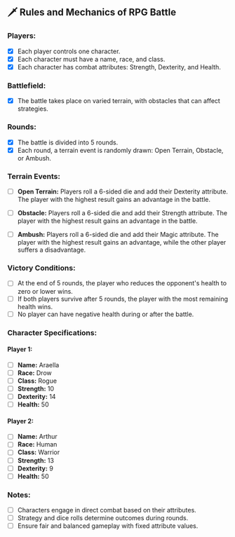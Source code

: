 ## 🗡️ Rules and Mechanics of RPG Battle

### Players:
- [x] Each player controls one character.
- [x] Each character must have a name, race, and class.
- [x] Each character has combat attributes: Strength, Dexterity, and Health.

### Battlefield:
- [x] The battle takes place on varied terrain, with obstacles that can affect strategies.

### Rounds:
- [x] The battle is divided into 5 rounds.
- [x] Each round, a terrain event is randomly drawn: Open Terrain, Obstacle, or Ambush.

### Terrain Events:
- [ ] **Open Terrain:** Players roll a 6-sided die and add their Dexterity attribute. The player with the highest result gains an advantage in the battle.
  
- [ ] **Obstacle:** Players roll a 6-sided die and add their Strength attribute. The player with the highest result gains an advantage in the battle.
  
- [ ] **Ambush:** Players roll a 6-sided die and add their Magic attribute. The player with the highest result gains an advantage, while the other player suffers a disadvantage.

### Victory Conditions:
- [ ] At the end of 5 rounds, the player who reduces the opponent's health to zero or lower wins.
- [ ] If both players survive after 5 rounds, the player with the most remaining health wins.
- [ ] No player can have negative health during or after the battle.

### Character Specifications:

#### Player 1:
- [ ] **Name:** Araella
- [ ] **Race:** Drow
- [ ] **Class:** Rogue
- [ ] **Strength:** 10
- [ ] **Dexterity:** 14
- [ ] **Health:** 50

#### Player 2:
- [ ] **Name:** Arthur
- [ ] **Race:** Human
- [ ] **Class:** Warrior
- [ ] **Strength:** 13
- [ ] **Dexterity:** 9
- [ ] **Health:** 50

### Notes:
- [ ] Characters engage in direct combat based on their attributes.
- [ ] Strategy and dice rolls determine outcomes during rounds.
- [ ] Ensure fair and balanced gameplay with fixed attribute values.

